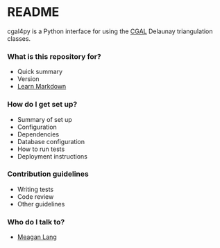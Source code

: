 # README #

cgal4py is a Python interface for using the [CGAL](http://www.cgal.org) Delaunay triangulation classes.

### What is this repository for? ###

* Quick summary
* Version
* [Learn Markdown](https://bitbucket.org/tutorials/markdowndemo)

### How do I get set up? ###

* Summary of set up
* Configuration
* Dependencies
* Database configuration
* How to run tests
* Deployment instructions

### Contribution guidelines ###

* Writing tests
* Code review
* Other guidelines

### Who do I talk to? ###

* [Meagan Lang](mailto:langmm.astro@gmail.com)